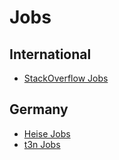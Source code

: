 # Jobs


## International

- [StackOverflow Jobs](https://stackoverflow.com/jobs?med=site-ui&ref=jobs-tab)


## Germany

- [Heise Jobs](https://jobs.heise.de/)
- [t3n Jobs](http://t3n.de/jobs/)